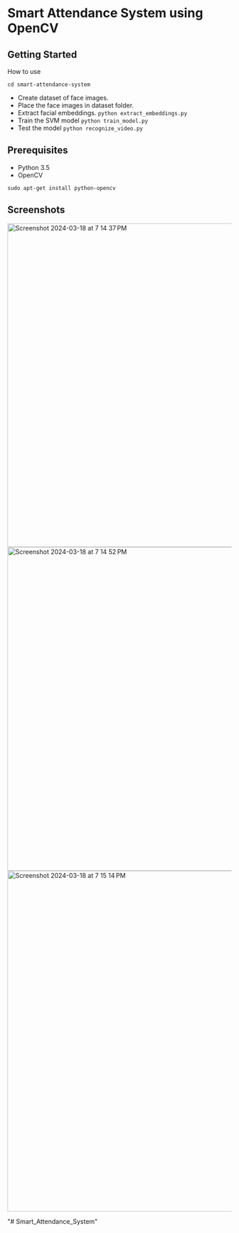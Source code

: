 # Smart Attendance System using OpenCV
## Getting Started
How to use
```    
cd smart-attendance-system
```
 - Create dataset of face images.
 - Place the face images in dataset folder.
 - Extract facial embeddings.
```python extract_embeddings.py```
 - Train the SVM model
```python train_model.py```
 - Test the model
```python recognize_video.py```

## Prerequisites

- Python 3.5
- OpenCV
```
sudo apt-get install python-opencv
```
## Screenshots
<img width="728" alt="Screenshot 2024-03-18 at 7 14 37 PM" src="https://github.com/Jai0401/smart-attendance-system/assets/112328542/3b1e5e9c-11a6-4bd9-bbb4-7128ab477192">
<img width="728" alt="Screenshot 2024-03-18 at 7 14 52 PM" src="https://github.com/Jai0401/smart-attendance-system/assets/112328542/0b15c576-97df-43a2-a85c-69d95a7f2f3b">
<img width="766" alt="Screenshot 2024-03-18 at 7 15 14 PM" src="https://github.com/Jai0401/smart-attendance-system/assets/112328542/6eb929d7-bbae-46de-b3db-aeb1aaca0787">



"# Smart_Attendance_System" 
